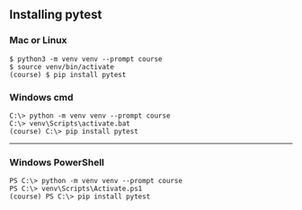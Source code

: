 ## Installing pytest

### Mac or Linux

```
$ python3 -m venv venv --prompt course
$ source venv/bin/activate
(course) $ pip install pytest
```

### Windows cmd

```
C:\> python -m venv venv --prompt course
C:\> venv\Scripts\activate.bat
(course) C:\> pip install pytest
```

----

### Windows PowerShell

```
PS C:\> python -m venv venv --prompt course
PS C:\> venv\Scripts\Activate.ps1
(course) PS C:\> pip install pytest
```